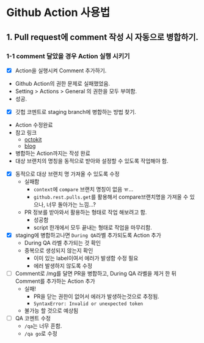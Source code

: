 # Github Action 사용법

## 1. Pull request에 comment 작성 시 자동으로 병합하기.

### 1-1 comment 달았을 경우 Action 실행 시키기

- [x] Action을 실행시켜 Comment 추가하기.
- Github Action의 권한 문제로 실패했었음.
- Setting > Actions > General 의 권한을 모두 부여함.
- 성공.
- [x] 깃헙 코멘트로 staging branch에 병합하는 방법 찾기.
- Action 수정완료
- 참고 링크
  - [octokit](https://octokit.github.io/rest.js/v20#repos)
  - [blog](https://eunjin3786.tistory.com/194)
- 병합하는 Action까지는 작성 완료
- 대상 브랜치의 명칭을 동적으로 받아와 설정할 수 있도록 작업해야 함.
- [x] 동적으로 대상 브랜치 명 가져올 수 있도록 수정
  - 실패함
    - `context`에 `compare` 브랜치 명칭이 없음 ㅠ...
    - `github.rest.pulls.get`를 활용해서 compare브랜치명을 가져올 수 있으나, 너무 돌아가는 느낌...?
  - PR 정보를 받아와서 활용하는 형태로 작업 해보려고 함.
    - 성공함
    - script 한개에서 모두 끝내는 형태로 작업을 마무리함.
- [x] staging에 병합하고나면 `During QA`라벨 추가되도록 Action 추가
  - During QA 라벨 추가되는 것 확인
  - 중복으로 생성되지 않는지 확인
    - 이미 있는 label이여서 에러가 발생함 수정 필요
    - 에러 발생하지 않도록 수정
- [ ] Comment로 /mg를 달면 PR을 병합하고, During QA 라벨을 제거 한 뒤 Comment를 추가하는 Action 추가
  - 실패!
    - PR을 닫는 권한이 없어서 에러가 발생하는것으로 추정됨.
    - `SyntaxError: Invalid or unexpected token`
  - 불가능 할 것으로 예상됨
- [ ] QA 코멘트 수정
  - `/qa`는 너무 흔함.
  - `/qa go`로 수정
